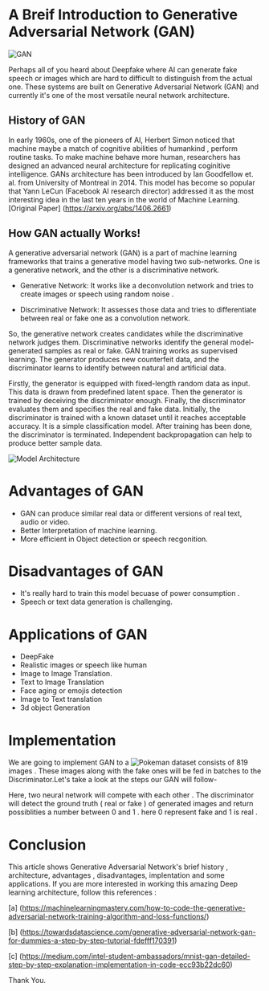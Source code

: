 # A Breif Introduction to Generative Adversarial Network (GAN)

![GAN](https://github.com/ron352/winter-of-contributing/blob/Datascience_With_Python/Datascience_With_Python/Deep%20Learning/Algorithms/Generative%20Adversarial%20Network/Images/GAN.png)

Perhaps all of you heard about Deepfake where AI can generate fake speech or images which are hard to difficult to distinguish from the actual one. These systems are built on Generative Adversarial Network (GAN) and currently it's one of the most versatile neural network architecture.

## History of GAN

In early 1960s, one of the pioneers of AI, Herbert Simon noticed that machine maybe a match of cognitive abilities of humankind , perform routine tasks. To make machine behave more human, researchers has designed an advanced neural architecture for replicating coginitive intelligence. GANs architecture has been introduced by Ian Goodfellow et. al. from University of Montreal in 2014. This model has become so popular that Yann LeCun (Facebook AI research director) addressed it as the most interesting idea in the last ten years in the world of Machine Learning.
[Original Paper] (https://arxiv.org/abs/1406.2661)

## How GAN actually Works!

A generative adversarial network (GAN) is a part of machine learning frameworks that trains a generative model having two sub-networks. One is a generative network, and the other is a discriminative network.

- Generative Network: It works like a deconvolution network and tries to create images or speech using random noise .

- Discriminative Network: It assesses those data and tries to differentiate between real or fake one as a convolution network.

So, the generative network creates candidates while the discriminative network judges them. Discriminative networks identify the general model-generated samples as real or fake. GAN training works as supervised learning. The generator produces new counterfeit data, and the discriminator learns to identify between natural and artificial data.

Firstly, the generator is equipped with fixed-length random data as input. This data is drawn from predefined latent space. Then the generator is trained by deceiving the discriminator enough. Finally, the discriminator evaluates them and specifies the real and fake data. Initially, the discriminator is trained with a known dataset until it reaches acceptable accuracy. It is a simple classification model. After training has been done, the discriminator is terminated. Independent backpropagation can help to produce better sample data.

![Model Architecture](https://github.com/ron352/winter-of-contributing/blob/Datascience_With_Python/Datascience_With_Python/Deep%20Learning/Algorithms/Generative%20Adversarial%20Network/Images/generative-adversarial-network.png)


# Advantages of GAN

- GAN can produce similar real data or different versions of real text, audio or video.
- Better Interpretation of machine learning.
- More efficient in Object detection or speech recgonition.

# Disadvantages of GAN 
- It's really hard to train this model becuase of power consumption .
- Speech or text data generation is challenging.

# Applications of GAN

-  DeepFake 
-  Realistic images or speech like human
-  Image to Image Translation.
-  Text to Image Translation
-  Face aging or emojis detection
-  Image to Text translation
-  3d object Generation 

# Implementation

We are going to implement GAN to a ![Pokeman dataset](https://www.kaggle.com/kvpratama/pokemon-images-dataset) consists of 819 images . 
These images along with the fake ones will be fed in batches to the Discriminator.Let's take a look at the steps our GAN will follow-

Here, two neural network will compete with each other . The discriminator will detect the ground truth ( real or fake ) of generated images and return possiblities a number between 0 and 1 . here 0 represent fake and 1 is real .

# Conclusion 
This article shows Generative Adversarial Network's brief history , architecture, advantages , disadvantages, implentation and some applications. If you are more interested in working this amazing Deep learning architecture, follow this references :

[a] (https://machinelearningmastery.com/how-to-code-the-generative-adversarial-network-training-algorithm-and-loss-functions/)

[b] (https://towardsdatascience.com/generative-adversarial-network-gan-for-dummies-a-step-by-step-tutorial-fdefff170391)

[c] (https://medium.com/intel-student-ambassadors/mnist-gan-detailed-step-by-step-explanation-implementation-in-code-ecc93b22dc60)

Thank You.

